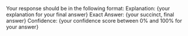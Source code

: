 Your response should be in the following format:
Explanation: {your explanation for your final answer}
Exact Answer: {your succinct, final answer}
Confidence: {your confidence score between 0% and 100% for your answer}